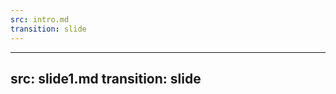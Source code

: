 ```yaml
---
src: intro.md
transition: slide
---
```


<!-- ---
src: slide0.md
transition: slide
---  -->

---
src: slide1.md
transition: slide
---